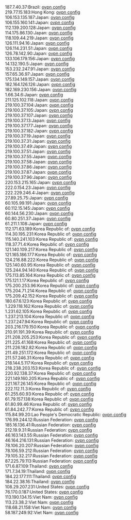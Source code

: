 187.7.40.37:Brazil: [ovpn config](vpn/187_7_40_37.ovpn)  
219.77.15.183:Hong Kong: [ovpn config](vpn/219_77_15_183.ovpn)  
106.153.135.187:Japan: [ovpn config](vpn/106_153_135_187.ovpn)  
106.155.160.141:Japan: [ovpn config](vpn/106_155_160_141.ovpn)  
112.139.200.128:Japan: [ovpn config](vpn/112_139_200_128.ovpn)  
114.175.86.130:Japan: [ovpn config](vpn/114_175_86_130.ovpn)  
118.109.44.219:Japan: [ovpn config](vpn/118_109_44_219.ovpn)  
126.111.94.16:Japan: [ovpn config](vpn/126_111_94_16.ovpn)  
126.114.231.51:Japan: [ovpn config](vpn/126_114_231_51.ovpn)  
126.78.142.90:Japan: [ovpn config](vpn/126_78_142_90.ovpn)  
133.106.179.156:Japan: [ovpn config](vpn/133_106_179_156.ovpn)  
14.132.190.5:Japan: [ovpn config](vpn/14_132_190_5.ovpn)  
153.232.247.91:Japan: [ovpn config](vpn/153_232_247_91.ovpn)  
157.65.36.97:Japan: [ovpn config](vpn/157_65_36_97.ovpn)  
175.134.149.157:Japan: [ovpn config](vpn/175_134_149_157.ovpn)  
182.164.126.126:Japan: [ovpn config](vpn/182_164_126_126.ovpn)  
182.169.230.156:Japan: [ovpn config](vpn/182_169_230_156.ovpn)  
1.66.34.6:Japan: [ovpn config](vpn/1_66_34_6.ovpn)  
211.125.102.118:Japan: [ovpn config](vpn/211_125_102_118.ovpn)  
219.100.37.104:Japan: [ovpn config](vpn/219_100_37_104.ovpn)  
219.100.37.105:Japan: [ovpn config](vpn/219_100_37_105.ovpn)  
219.100.37.107:Japan: [ovpn config](vpn/219_100_37_107.ovpn)  
219.100.37.13:Japan: [ovpn config](vpn/219_100_37_13.ovpn)  
219.100.37.177:Japan: [ovpn config](vpn/219_100_37_177.ovpn)  
219.100.37.182:Japan: [ovpn config](vpn/219_100_37_182.ovpn)  
219.100.37.19:Japan: [ovpn config](vpn/219_100_37_19.ovpn)  
219.100.37.31:Japan: [ovpn config](vpn/219_100_37_31.ovpn)  
219.100.37.49:Japan: [ovpn config](vpn/219_100_37_49.ovpn)  
219.100.37.51:Japan: [ovpn config](vpn/219_100_37_51.ovpn)  
219.100.37.55:Japan: [ovpn config](vpn/219_100_37_55.ovpn)  
219.100.37.58:Japan: [ovpn config](vpn/219_100_37_58.ovpn)  
219.100.37.86:Japan: [ovpn config](vpn/219_100_37_86.ovpn)  
219.100.37.87:Japan: [ovpn config](vpn/219_100_37_87.ovpn)  
219.100.37.96:Japan: [ovpn config](vpn/219_100_37_96.ovpn)  
220.153.215.165:Japan: [ovpn config](vpn/220_153_215_165.ovpn)  
222.0.154.23:Japan: [ovpn config](vpn/222_0_154_23.ovpn)  
222.229.246.4:Japan: [ovpn config](vpn/222_229_246_4.ovpn)  
27.89.25.75:Japan: [ovpn config](vpn/27_89_25_75.ovpn)  
60.105.99.191:Japan: [ovpn config](vpn/60_105_99_191.ovpn)  
60.112.15.145:Japan: [ovpn config](vpn/60_112_15_145.ovpn)  
60.144.56.230:Japan: [ovpn config](vpn/60_144_56_230.ovpn)  
60.80.251.37:Japan: [ovpn config](vpn/60_80_251_37.ovpn)  
61.211.1.108:Japan: [ovpn config](vpn/61_211_1_108.ovpn)  
112.171.63.189:Korea Republic of: [ovpn config](vpn/112_171_63_189.ovpn)  
114.30.195.231:Korea Republic of: [ovpn config](vpn/114_30_195_231.ovpn)  
115.140.241.103:Korea Republic of: [ovpn config](vpn/115_140_241_103.ovpn)  
118.37.71.4:Korea Republic of: [ovpn config](vpn/118_37_71_4.ovpn)  
121.140.109.217:Korea Republic of: [ovpn config](vpn/121_140_109_217.ovpn)  
121.165.186.177:Korea Republic of: [ovpn config](vpn/121_165_186_177.ovpn)  
124.216.88.222:Korea Republic of: [ovpn config](vpn/124_216_88_222.ovpn)  
125.140.60.95:Korea Republic of: [ovpn config](vpn/125_140_60_95.ovpn)  
125.244.94.140:Korea Republic of: [ovpn config](vpn/125_244_94_140.ovpn)  
175.113.85.164:Korea Republic of: [ovpn config](vpn/175_113_85_164.ovpn)  
175.121.1.17:Korea Republic of: [ovpn config](vpn/175_121_1_17.ovpn)  
175.200.253.96:Korea Republic of: [ovpn config](vpn/175_200_253_96.ovpn)  
175.204.71.214:Korea Republic of: [ovpn config](vpn/175_204_71_214.ovpn)  
175.209.42.152:Korea Republic of: [ovpn config](vpn/175_209_42_152.ovpn)  
180.67.6.123:Korea Republic of: [ovpn config](vpn/180_67_6_123.ovpn)  
1.229.118.162:Korea Republic of: [ovpn config](vpn/1_229_118_162.ovpn)  
1.231.62.105:Korea Republic of: [ovpn config](vpn/1_231_62_105.ovpn)  
1.237.213.104:Korea Republic of: [ovpn config](vpn/1_237_213_104.ovpn)  
1.237.247.94:Korea Republic of: [ovpn config](vpn/1_237_247_94.ovpn)  
203.216.179.150:Korea Republic of: [ovpn config](vpn/203_216_179_150.ovpn)  
210.91.191.39:Korea Republic of: [ovpn config](vpn/210_91_191_39.ovpn)  
211.208.205.253:Korea Republic of: [ovpn config](vpn/211_208_205_253.ovpn)  
211.225.41.168:Korea Republic of: [ovpn config](vpn/211_225_41_168.ovpn)  
211.226.182.82:Korea Republic of: [ovpn config](vpn/211_226_182_82.ovpn)  
211.49.251.172:Korea Republic of: [ovpn config](vpn/211_49_251_172.ovpn)  
211.57.246.31:Korea Republic of: [ovpn config](vpn/211_57_246_31.ovpn)  
218.144.5.117:Korea Republic of: [ovpn config](vpn/218_144_5_117.ovpn)  
218.238.203.153:Korea Republic of: [ovpn config](vpn/218_238_203_153.ovpn)  
220.92.138.37:Korea Republic of: [ovpn config](vpn/220_92_138_37.ovpn)  
221.149.160.205:Korea Republic of: [ovpn config](vpn/221_149_160_205.ovpn)  
221.167.26.145:Korea Republic of: [ovpn config](vpn/221_167_26_145.ovpn)  
222.112.11.3:Korea Republic of: [ovpn config](vpn/222_112_11_3.ovpn)  
61.255.60.93:Korea Republic of: [ovpn config](vpn/61_255_60_93.ovpn)  
61.79.157.138:Korea Republic of: [ovpn config](vpn/61_79_157_138.ovpn)  
61.80.99.46:Korea Republic of: [ovpn config](vpn/61_80_99_46.ovpn)  
61.84.242.77:Korea Republic of: [ovpn config](vpn/61_84_242_77.ovpn)  
115.84.99.20:Lao People's Democratic Republic: [ovpn config](vpn/115_84_99_20.ovpn)  
176.99.244.12:Russian Federation: [ovpn config](vpn/176_99_244_12.ovpn)  
185.16.136.41:Russian Federation: [ovpn config](vpn/185_16_136_41.ovpn)  
212.19.9.31:Russian Federation: [ovpn config](vpn/212_19_9_31.ovpn)  
46.163.143.55:Russian Federation: [ovpn config](vpn/46_163_143_55.ovpn)  
46.164.216.131:Russian Federation: [ovpn config](vpn/46_164_216_131.ovpn)  
78.106.20.207:Russian Federation: [ovpn config](vpn/78_106_20_207.ovpn)  
78.106.59.212:Russian Federation: [ovpn config](vpn/78_106_59_212.ovpn)  
79.105.32.217:Russian Federation: [ovpn config](vpn/79_105_32_217.ovpn)  
87.225.79.113:Russian Federation: [ovpn config](vpn/87_225_79_113.ovpn)  
171.6.87.109:Thailand: [ovpn config](vpn/171_6_87_109.ovpn)  
171.7.34.19:Thailand: [ovpn config](vpn/171_7_34_19.ovpn)  
184.22.177.111:Thailand: [ovpn config](vpn/184_22_177_111.ovpn)  
184.22.38.16:Thailand: [ovpn config](vpn/184_22_38_16.ovpn)  
108.29.207.231:United States: [ovpn config](vpn/108_29_207_231.ovpn)  
76.170.0.187:United States: [ovpn config](vpn/76_170_0_187.ovpn)  
113.190.134.15:Viet Nam: [ovpn config](vpn/113_190_134_15.ovpn)  
113.23.38.2:Viet Nam: [ovpn config](vpn/113_23_38_2.ovpn)  
118.68.21.158:Viet Nam: [ovpn config](vpn/118_68_21_158.ovpn)  
58.187.249.92:Viet Nam: [ovpn config](vpn/58_187_249_92.ovpn)  

